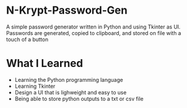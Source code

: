 # N-Krypt-Password-Gen
A simple password generator written in Python and using Tkinter as UI. 
Passwords are generated, copied to clipboard, and stored on file with a touch of a button

# What I Learned

* Learning the Python programming language
* Learning Tkinter 
* Design a UI that is lighweight and easy to use
* Being able to store python outputs to a txt or csv file
